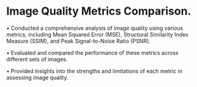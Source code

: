 # Image Quality Metrics Comparison.

• Conducted a comprehensive analysis of image quality using various metrics, including Mean Squared Error (MSE), Structural Similarity Index Measure (SSIM), and Peak Signal-to-Noise Ratio (PSNR).

• Evaluated and compared the performance of these metrics across different sets of images.

• Provided insights into the strengths and limitations of each metric in assessing image quality.
